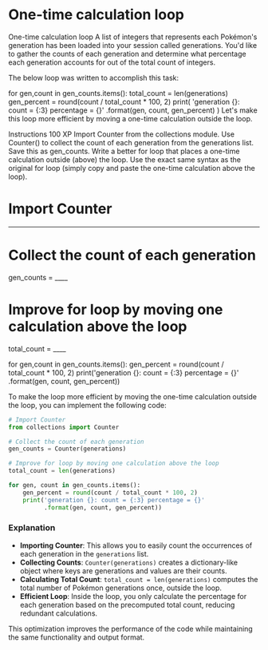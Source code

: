 # One-time calculation loop

One-time calculation loop
A list of integers that represents each Pokémon's generation has been loaded into your session called generations. You'd like to gather the counts of each generation and determine what percentage each generation accounts for out of the total count of integers.

The below loop was written to accomplish this task:

for gen,count in gen_counts.items():
    total_count = len(generations)
    gen_percent = round(count / total_count * 100, 2)
    print(
      'generation {}: count = {:3} percentage = {}'
      .format(gen, count, gen_percent)
    )
Let's make this loop more efficient by moving a one-time calculation outside the loop.

Instructions
100 XP
Import Counter from the collections module.
Use Counter() to collect the count of each generation from the generations list. Save this as gen_counts.
Write a better for loop that places a one-time calculation outside (above) the loop. Use the exact same syntax as the original for loop (simply copy and paste the one-time calculation above the loop).

# Import Counter
____

# Collect the count of each generation
gen_counts = ____

# Improve for loop by moving one calculation above the loop
total_count = ____

for gen,count in gen_counts.items():
    gen_percent = round(count / total_count * 100, 2)
    print('generation {}: count = {:3} percentage = {}'
          .format(gen, count, gen_percent))


To make the loop more efficient by moving the one-time calculation outside the loop, you can implement the following code:

```python
# Import Counter
from collections import Counter

# Collect the count of each generation
gen_counts = Counter(generations)

# Improve for loop by moving one calculation above the loop
total_count = len(generations)

for gen, count in gen_counts.items():
    gen_percent = round(count / total_count * 100, 2)
    print('generation {}: count = {:3} percentage = {}'
          .format(gen, count, gen_percent))
```

### Explanation
- **Importing Counter**: This allows you to easily count the occurrences of each generation in the `generations` list.
- **Collecting Counts**: `Counter(generations)` creates a dictionary-like object where keys are generations and values are their counts.
- **Calculating Total Count**: `total_count = len(generations)` computes the total number of Pokémon generations once, outside the loop.
- **Efficient Loop**: Inside the loop, you only calculate the percentage for each generation based on the precomputed total count, reducing redundant calculations. 

This optimization improves the performance of the code while maintaining the same functionality and output format.